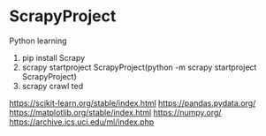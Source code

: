 # ScrapyProject
Python learning
1. pip install Scrapy
2. scrapy startproject ScrapyProject(python -m scrapy startproject ScrapyProject)
3. scrapy crawl ted


https://scikit-learn.org/stable/index.html
https://pandas.pydata.org/
https://matplotlib.org/stable/index.html
https://numpy.org/
https://archive.ics.uci.edu/ml/index.php